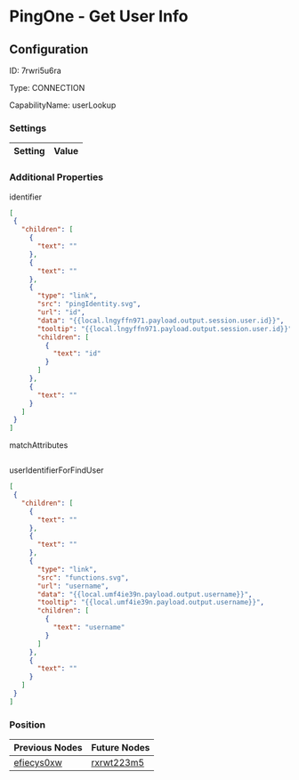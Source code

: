 # PingOne - Get User Info
## Configuration
ID:  7rwri5u6ra

Type: CONNECTION 

CapabilityName: userLookup

### Settings
| Setting | Value  |
| :------------------------ | ---------------------------------------- |
 




### Additional Properties
identifier
 ```json 
[
  {
    "children": [
      {
        "text": ""
      },
      {
        "text": ""
      },
      {
        "type": "link",
        "src": "pingIdentity.svg",
        "url": "id",
        "data": "{{local.lngyffn971.payload.output.session.user.id}}",
        "tooltip": "{{local.lngyffn971.payload.output.session.user.id}}",
        "children": [
          {
            "text": "id"
          }
        ]
      },
      {
        "text": ""
      }
    ]
  }
]
```


matchAttributes
 ```json 

```


userIdentifierForFindUser
 ```json 
[
  {
    "children": [
      {
        "text": ""
      },
      {
        "text": ""
      },
      {
        "type": "link",
        "src": "functions.svg",
        "url": "username",
        "data": "{{local.umf4ie39n.payload.output.username}}",
        "tooltip": "{{local.umf4ie39n.payload.output.username}}",
        "children": [
          {
            "text": "username"
          }
        ]
      },
      {
        "text": ""
      }
    ]
  }
]
```




### Position
| Previous Nodes | Future Nodes |
| :------------- | ------------ |
| [efiecys0xw](./efiecys0xw.md) | [rxrwt223m5](./rxrwt223m5.md) |